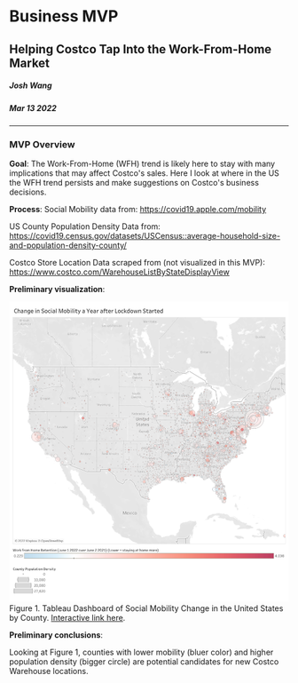 # Business MVP
## Helping Costco Tap Into the Work-From-Home Market
##### Josh Wang
##### Mar 13 2022


---
### MVP Overview
**Goal**:
The Work-From-Home (WFH) trend is likely here to stay with many implications that may affect Costco's sales. Here I look at where in the US the WFH trend persists and make suggestions on Costco's business decisions.

**Process**:
Social Mobility data from: https://covid19.apple.com/mobility

US County Population Density Data from: https://covid19.census.gov/datasets/USCensus::average-household-size-and-population-density-county/

Costco Store Location Data scraped from (not visualized in this MVP): https://www.costco.com/WarehouseListByStateDisplayView

**Preliminary visualization**:

![plot](Dashboard.png)
Figure 1. Tableau Dashboard of Social Mobility Change in the United States by County. [Interactive link here](https://public.tableau.com/views/Applymobility_popdensity/Dashboard1?:language=en-US&publish=yes&:display_count=n&:origin=viz_share_link).


**Preliminary conclusions**:

Looking at Figure 1, counties with lower mobility (bluer color) and higher population density (bigger circle) are potential candidates for new Costco Warehouse locations.